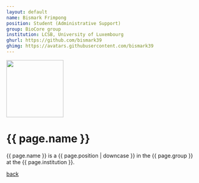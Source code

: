 ```yaml
---
layout: default
name: Bismark Frimpong
position: Student (Administrative Support)
group: BioCore group
institution: LCSB, University of Luxembourg
ghurl: https://github.com/bismark39
ghimg: https://avatars.githubusercontent.com/bismark39
---
```


<a href="{{ page.ghurl }}"><img src="{{ page.ghimg }}" height="150px"/></a>

# {{ page.name }}

{{ page.name }} is a {{ page.position | downcase }} in the {{ page.group }} at the {{ page.institution }}.

<a href="{{ site.baseurl }}">back</a>
